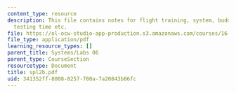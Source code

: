 ```yaml
---
content_type: resource
description: This file contains notes for flight training, system, buddy box, flight
  testing time etc.
file: https://ol-ocw-studio-app-production.s3.amazonaws.com/courses/16-01-unified-engineering-i-ii-iii-iv-fall-2005-spring-2006/341352ff80088257780a7a20843b66fc_spl2b.pdf
file_type: application/pdf
learning_resource_types: []
parent_title: Systems/Labs 06
parent_type: CourseSection
resourcetype: Document
title: spl2b.pdf
uid: 341352ff-8008-8257-780a-7a20843b66fc
---
```

